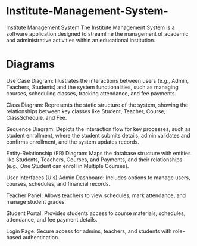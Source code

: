 # Institute-Management-System-
Institute Management System The Institute Management System is a software application designed to streamline the management of academic and administrative activities within an educational institution.

# Diagrams
Use Case Diagram:
Illustrates the interactions between users (e.g., Admin, Teachers, Students) and the system functionalities, such as managing courses, scheduling classes, tracking attendance, and fee payments.

Class Diagram:
Represents the static structure of the system, showing the relationships between key classes like Student, Teacher, Course, ClassSchedule, and Fee.

Sequence Diagram:
Depicts the interaction flow for key processes, such as student enrollment, where the student submits details, admin validates and confirms enrollment, and the system updates records.

Entity-Relationship (ER) Diagram:
Maps the database structure with entities like Students, Teachers, Courses, and Payments, and their relationships (e.g., One Student can enroll in Multiple Courses).

User Interfaces (UIs)
Admin Dashboard:
Includes options to manage users, courses, schedules, and financial records.

Teacher Panel:
Allows teachers to view schedules, mark attendance, and manage student grades.

Student Portal:
Provides students access to course materials, schedules, attendance, and fee payment details.

Login Page:
Secure access for admins, teachers, and students with role-based authentication.
